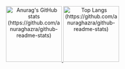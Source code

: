 <div align="center">
  <a href="#">
  <img height=150em src="https://github-readme-stats-delta-one-96.vercel.app/api?username=moraespaulolucas&show_icons=true&theme=dark&count_private=true" alt="Anurag's GitHub stats (https://github.com/anuraghazra/github-readme-stats)">
  </a>
  <a href="#">
  <img height=150em src="https://github-readme-stats-delta-one-96.vercel.app/api/top-langs/?username=moraespaulolucas&theme=dark" alt="Top Langs (https://github.com/anuraghazra/github-readme-stats)">
  </a>
</div>
